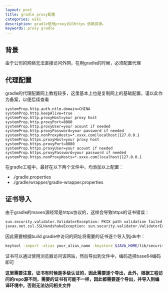 ```yaml
---
layout: post
title: gradle proxy配置
categories: wiki
description: gradle使用proxy访问https 依赖资源。
keywords: proxy gradle 
---
```


## 背景
由于公司的网络无法直接访问外网，在用gradle的时候，必须配置代理

## 代理配置
gradle的代理配置网上教程较多，这里基本上也是复制网上的基础配置，谨以此作为备案，以便后续查看
```properties
systemProp.http.auth.ntlm.domain=CHINA
systemProp.http.keepAlive=true
systemProp.http.proxyHost=your proxy host
systemProp.http.proxyPort=8080
systemProp.http.proxyUser=your acount if needed
systemProp.http.proxyPassword=your password if needed
systemProp.http.nonProxyHosts=*.xxxx.com|localhost|127.0.0.1
systemProp.https.proxyHost=your proxy host
systemProp.https.proxyPort=8080
systemProp.https.proxyUser=your acount if needed
systemProp.https.proxyPassword=your password if needed
systemProp.https.nonProxyHosts=*.xxxx.com|localhost|127.0.0.1
```
在gradle工程中，最好在以下两个文件中，均添加以上配置：
* ./gradle.properties
* ./gradle/wrapper/gradle-wrapper.properties

## 证书导入
由于gradle的maven源经常是https协议的，这样会导致https的证书错误：
```bash
sun.security.validator.ValidatorException: PKIX path validation failed: java.security.cert.CertPathValidatorException: signature check failed
javax.net.ssl.SSLHandshakeException: sun.security.validator.ValidatorException: PKIX path validation failed: java.security.cert.CertPathValidatorException: signature check failed
```
因此需要根据build.gradle中访问的网址将需要的证书逐个导入到jdk中：
```bash
keytool -import -alias your_alias_name -keystore $JAVA_HOME/lib/security/cacerts  -file  your_cer_file
```
证书可以通过使用浏览器访问该网站，然后导出到文件中，编码选择base64编码即可

**这里需要注意，证书有时候是多级认证的，因此需要逐个导出，此外，根据工程访问的repo源不同，需要的证书有可能不一样，因此都需要逐个导出，并导入到编译环境中，否则无法访问相关文件**
